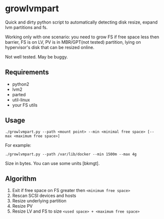 # growlvmpart
Quick and dirty python script to automatically detecting disk resize, expand lvm partitions and fs.

Working only with one scenario: you need to grow FS if free space less then barrier, FS is on LV, PV is in MBR/GPT(not tested) partition, lying on hypervisor's disk that can be resized online.

Not well tested. May be buggy.

## Requirements
* python2
* lvm2
* parted
* util-linux
* your FS utils

## Usage

```
./growlvmpart.py --path <mount point> --min <minimal free space> [--max <maximum free space>]
```
For example:
```
./growlvmpart.py --path /var/lib/docker --min 1500m --max 4g
```
Size in bytes. You can use some units [bkmgt].

## Algorithm
1. Exit if free space on FS greater then ```<minimum free space>```
2. Rescan SCSI devices and hosts
3. Resize underlying partition
4. Resize PV
5. Resize LV and FS to size ```<used space> + <maximum free space>```
